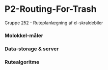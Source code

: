 # P2-Routing-For-Trash

Gruppe 252 - Ruteplanlægning af el-skraldebiler

### Molokkel-måler
### Data-storage & server
### Rutealgoritme

